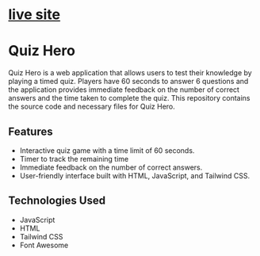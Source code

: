 
# [live site](https://quiz-hero-by-tisha.netlify.app/)


# Quiz Hero

Quiz Hero is a web application that allows users to test their knowledge by playing a timed quiz. Players have 60 seconds to answer 6 questions and the application provides immediate feedback on the number of correct answers and the time taken to complete the quiz. This repository contains the source code and necessary files for Quiz Hero.

## Features

* Interactive quiz game with a time limit of 60 seconds.
* Timer to track the remaining time
* Immediate feedback on the number of correct answers.
* User-friendly interface built with HTML, JavaScript, and Tailwind CSS.

## Technologies Used

* JavaScript
* HTML
* Tailwind CSS
* Font Awesome
